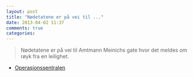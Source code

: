 ```yaml
---
layout: post
title: "Nødetatene er på vei til ..."
date: 2013-04-02 11:37
comments: true
categories: 
---
```

> Nødetatene er på vei til Amtmann Meinichs gate hvor det meldes om røyk fra en leilighet.
- [Operasjonssentralen](http://twitter.com/oslopolitiops/statuses/319156537039912960)
